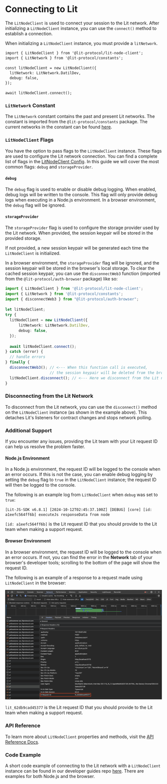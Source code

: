 # Connecting to Lit

The `LitNodeClient` is used to connect your session to the Lit network. After initializing a `LitNodeClient` instance, you can use the `connect()` method to establish a connection.

When initializing a `LitNodeClient` instance, you must provide a `litNetwork`.

```tsx
import { LitNodeClient } from '@lit-protocol/lit-node-client';
import { LitNetwork } from '@lit-protocol/constants';

const litNodeClient = new LitNodeClient({
  litNetwork: LitNetwork.DatilDev,
  debug: false,
});

await litNodeClient.connect();
```

### `LitNetwork` Constant

The `LitNetwork` constant contains the past and present Lit networks. The constant is imported from the `@lit-protocol/constants` package. The current networks in the constant can be found [here](https://v6-api-doc-lit-js-sdk.vercel.app/enums/constants_src.LitNetwork.html).

### `LitNodeClient` Flags

You have the option to pass flags to the `LitNodeClient` instance. These flags are used to configure the Lit network connection. You can find a complete list of flags in the [LitNodeClient Config](https://v6-api-doc-lit-js-sdk.vercel.app/interfaces/types_src.LitNodeClientConfig.html). In this guide we will cover the most common flags: `debug` and `storageProvider`.

#### `debug`

The `debug` flag is used to enable or disable debug logging. When enabled, debug logs will be written to the console. This flag will only provide debug logs when executing in a Node.js environment. In a browser environment, the `debug` flag will be ignored.

#### `storageProvider`

The `storageProvider` flag is used to configure the storage provider used by the Lit network. When provided, the session keypair will be stored in the provided storage.

If not provided, a new session keypair will be generated each time the `LitNodeClient` is initialized.

In a browser environment, the `storageProvider` flag will be ignored, and the session keypair will be stored in the browser's local storage. To clear the cached session keypair, you can use the `disconnectWeb3` function (imported from the `@lit-protocol/auth-browser` package) like so:

```ts
import { LitNodeClient } from '@lit-protocol/lit-node-client';
import { LitNetwork } from '@lit-protocol/constants';
import { disconnectWeb3 } from "@lit-protocol/auth-browser";

let litNodeClient;
try {
  litNodeClient = new LitNodeClient({
      litNetwork: LitNetwork.DatilDev,
      debug: false,
  });

  await litNodeClient.connect();
} catch (error) {
  // handle errors
} finally {
  disconnectWeb3(); // <--- When this function call is executed,
                    // the session keypair will be deleted from the browser's local storage
  litNodeClient.disconnect(); // <--- Here we disconnect from the Lit network
}
```

### Disconnecting from the Lit Network

To disconnect from the Lit network, you can use the `disconnect()` method on the `LitNodeClient` instance (as shown in the example above). This detaches Lit's listeners for contract changes and stops network polling.

### Additional Support

If you encounter any issues, providing the Lit team with your Lit request ID can help us resolve the problem faster.

#### Node.js Environment

In a Node.js environment, the request ID will be logged to the console when an error occurs. If this is not the case, you can enable debug logging by setting the `debug` flag to `true` in the `LitNodeClient` instance; the request ID will then be logged to the console.

The following is an example log from `LitNodeClient` when `debug` was set to `true`:

```
[Lit-JS-SDK v6.8.1] [2024-10-12T02:45:37.100Z] [DEBUG] [core] [id: a1eefc564ff6b] executeJs responseData from node
```

`[id: a1eefc564ff6b]` is the Lit request ID that you should provide to the Lit team when making a support request.

#### Browser Environment

In a browser environment, the request ID will be logged to the console when an error occurs. If not, you can find the error in the **Network** tab of your browser's developer tools; scrolling to the bottom of the page will show the request ID.

The following is an example of a response to a request made using `LitNodeClient` in the browser:

![Lit Node Client Browser Request](../../../static/build/getting-started/browser-request-id.png)

`lit_62db9cad45377` is the Lit request ID that you should provide to the Lit team when making a support request.

### API Reference

To learn more about `LitNodeClient` properties and methods, visit the [API Reference Docs](https://v6-api-doc-lit-js-sdk.vercel.app/classes/core_src.LitCore.html).

### Code Example

A short code example of connecting to the Lit network with a `LitNodeClient` instance can be found in our developer guides repo [here](https://github.com/LIT-Protocol/developer-guides-code/tree/master/starter-guides). There are examples for both Node.js and the browser.
